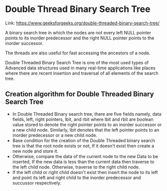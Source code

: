 # Double Thread Binary Search Tree

Link: https://www.geeksforgeeks.org/double-threaded-binary-search-tree/

A binary search tree in which the nodes are not every left NULL pointer points to its inorder predecessor and the right NULL pointer points to the inorder successor.

The threads are also useful for fast accessing the ancestors of a node.

Double Threaded Binary Search Tree is one of the most used types of Advanced data structures used in many real-time applications like places where there are recent insertion and traversal of all elements of the search tree.

## Creation algorithm for Double Threaded Binary Search Tree
- In Double Threaded Binary search tree, there are five fields namely, data fields, left, right pointers, lbit, and rbit where lbit and rbit are boolean value stored to denote the right pointer points to an inorder successor or a new child node. Similarly, lbit denotes that the left pointer points to an inorder predecessor or a new child node.
- Base condition for the creation of the Double Threaded binary search tree is that the root node exists or not, If it doesn't exist then create a new node and store it.
- Otherwise, compare the data of the current node to the new Data to be inserted, If the new data is less than the current data then traverse to the left child node. Otherwise, traverse to the right child node.
- If the left child or right child doesn't exist then insert the node to its left and point its left and right child to the inorder predecessor and succussor respectively.